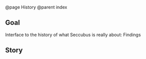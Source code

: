 @page History
@parent index

Goal
----
Interface to the history of what Seccubus is really about: Findings

Story
-----
